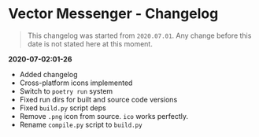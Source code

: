 # **Vector Messenger** - Changelog
> This changelog was started from `2020.07.01`. Any change before this date is not stated here at this moment.

**2020-07-02:01-26**
- Added changelog
- Cross-platform icons implemented
- Switch to `poetry run` system
- Fixed run dirs for built and source code versions
- Fixed `build.py` script deps
- Remove `.png` icon from source. `ico` works perfectly.
- Rename `compile.py` script to `build.py`